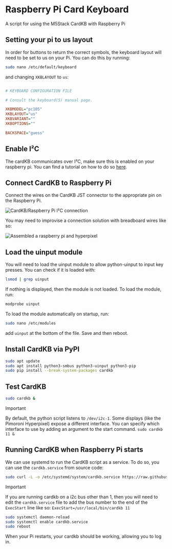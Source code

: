 # Raspberry Pi Card Keyboard

A script for using the M5Stack CardKB with Raspberry Pi

## Setting your pi to us layout

In order for buttons to return the correct symbols, the keyboard layout will need to be set to us on your Pi. You can do this by running:

```bash
sudo nano /etc/default/keyboard
```

and changing `XKBLAYOUT` to `us`:

```ini

# KEYBOARD CONFIGURATION FILE

# Consult the keyboard(5) manual page.

XKBMODEL="pc105"
XKBLAYOUT="us"
XKBVARIANT=""
XKBOPTIONS=""

BACKSPACE="guess"
```

## Enable I²C

The cardKB communicates over I²C, make sure this is enabled on your raspberry pi. You can find a tutorial on how to do so [here](https://www.raspberrypi-spy.co.uk/2014/11/enabling-the-i2c-interface-on-the-raspberry-pi/).

## Connect CardKB to Raspberry Pi

Connect the wires on the CardKB JST connector to the appropriate pin on the Raspberry Pi. 

![CardKB/Raspberry Pi I²C connection](https://github.com/ian-antking/cardkb/blob/master/docs/wiring.png?raw=true)

You may need to improvise a connection solution with breadboard wires like so:

![Assembled a raspberry pi and hyperpixel](https://github.com/ian-antking/cardkb/blob/master/docs/assembled-pi-keyboard.jpg?raw=true)

## Load the uinput module

You will need to load the uinput module to allow python-uinput to input key presses. You can check if it is loaded with:

```bash
lsmod | grep uinput
```

If nothing is displayed, then the module is not loaded. To load the module, run:

```bash
modprobe uinput
```

To load the module automatically on startup, run:

```bash
sudo nano /etc/modules
```
add `uinput` at the bottom of the file. Save and then reboot.

## Install CardKB via PyPI

```bash
sudo apt update
sudo apt install python3-smbus python3-uinput python3-pip
sudo pip install --break-system-packages cardkb
```

## Test CardKB

```bash
sudo cardkb &
```

> [!IMPORTANT]  
> By default, the python script listens to `/dev/i2c-1`. Some displays (like the Pimoroni Hyperpixel) expose a different interface. You can specify which interface to use by adding an argument to the start command.
> `sudo cardkb 11 &`

## Running CardKB when Raspberry Pi starts

We can use systemd to run the CardKB script as a service. To do so, you can use the `cardkb.service` from source code:

```bash
sudo curl -L -o /etc/systemd/system/cardkb.service https://raw.githubusercontent.com/ian-antking/cardkb/main/cardkb.service
```

> [!IMPORTANT]  
> If you are running cardkb on a i2c bus other than 1, then you will need to edit the `cardkb.service` file to add the bus number to the end of the `ExecStart` line like so:
> `ExecStart=/usr/local/bin/cardkb 11`

```bash
sudo systemctl daemon-reload
sudo systemctl enable cardkb.service
sudo reboot
```

When your Pi restarts, your cardkb should be working, allowing you to log in.
